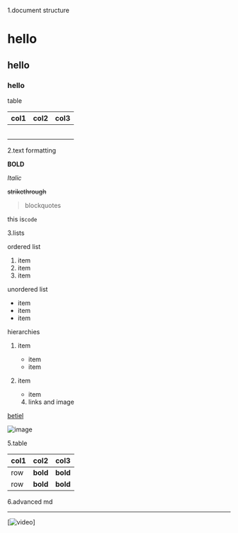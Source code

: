 1.document structure

# hello

## hello

### hello

table


| col1 | col2 | col3   |
| ---- | ---- | ------ |
|      |      |        |
|      |      | <br /> |

2.text formatting

**BOLD**

*Italic*

~~strikethrough~~

> blockquotes

this is`code`

3.lists

ordered list

1. item
2. item
3. item

unordered list

+ item
+ item
+ item

hierarchies

1. item

   + item
   + item
2. item

   * item

   4. links and image

[betiel](https://github.com/)

![image](coding.jpg)

5.table


| col1 | col2     | col3     |
| ---- | -------- | -------- |
| row  | **bold** | **bold** |
| row  | **bold** | **bold** |

6.advanced md

<hr>

[![video](https://www.youtube.com/watch?v=wotFecm2Uio)]
